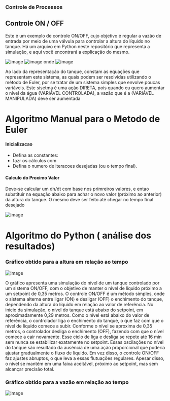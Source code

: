 ### Controle de Processos
## Controle ON / OFF

Este é um exemplo de controle ON/OFF, cujo objetivo é regular a vazão de entrada por meio de uma válvula para controlar a altura do líquido no tanque. Há um arquivo em Python neste repositório que representa a simulação, e aqui você encontrará a explicação do mesmo.

![image](https://github.com/user-attachments/assets/0a764313-0210-4596-af72-7c94e38c3ec8)   ![image](https://github.com/user-attachments/assets/62e4d4b6-5772-4370-977f-d8ba3e0c4e62) onde ![image](https://github.com/user-attachments/assets/ce1e2ed7-a75b-4646-9030-82c91e84f3ab)

Ao lado da representação do tanque, constam as equações que representam este sistema, as quais podem ser resolvidas utilizando o método de Euler, por se tratar de um sistema simples que envolve poucas variáveis.
Este sisetma é uma ação DIRETA, pois quando eu quero aumentar o nível da água (VARIÁVEL CONTROLADA), a vazão que é a (VARIÁVEL MANIPULADA) deve ser aumentada

# Algoritmo Manual para o Metodo de Euler

####  Inicializacao
* Defina as constantes:
* fazr os cálculos com 
* Defina o numero de iteracoes desejadas (ou o tempo final).

####  Calculo do Proximo Valor
Deve-se calcular um dh/dt com base nos primreiros valores, e entao substituir na equação abaixo para achar o novo valor (próximo ao anterior) da altura do tanque.
O mesmo deve ser feito até chegar no tempo final desejado

![image](https://github.com/user-attachments/assets/aca7dc0f-d41c-4e41-bde6-b729fa4cc662)

# Algoritmo do Python  ( análise dos resultados)



### Gráfico obtido para a altura em relação ao tempo 

![image](https://github.com/user-attachments/assets/769701e1-e7e2-4113-8e37-4c4280b51f2f)

O gráfico apresenta uma simulação do nível de um tanque controlado por um sistema ON/OFF, com o objetivo de manter o nível de líquido próximo a um setpoint de 0,35 metros. O controle ON/OFF é um método simples, onde o sistema alterna entre ligar (ON) e desligar (OFF) o enchimento do tanque, dependendo da altura do líquido em relação ao valor de referência. No início da simulação, o nível do tanque está abaixo do setpoint, em aproximadamente 0,29 metros. Como o nível está abaixo do valor de referência, o controlador liga o enchimento do tanque, o que faz com que o nível de líquido comece a subir. Conforme o nível se aproxima de 0,35 metros, o controlador desliga o enchimento (OFF), fazendo com que o nível comece a cair novamente. Esse ciclo de liga e desliga se repete até 16 min sem nunca se estabilizar exatamente no setpoint. Essas oscilações no nível do tanque são resultado da ausência de uma ação proporcional que poderia ajustar gradualmente o fluxo de líquido. Em vez disso, o controle ON/OFF faz ajustes abruptos, o que leva a essas flutuações regulares. Apesar disso, o nível se mantém em uma faixa aceitável, próximo ao setpoint, mas sem alcançar precisão total.

### Gráfico obtido para a vazão em relação ao tempo

![image](https://github.com/user-attachments/assets/3d992e32-15c2-4bdc-bd37-154a5143080a)



